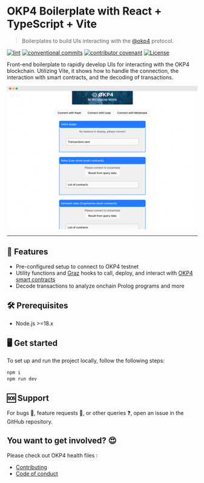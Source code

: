 # OKP4 Boilerplate with React + TypeScript + Vite

> Boilerplates to build UIs interacting with the [@okp4](https://okp4.network) protocol.

[![lint](https://img.shields.io/github/actions/workflow/status/okp4/template-oss/lint.yml?branch=main&label=lint&style=for-the-badge&logo=github)](https://github.com/okp4/template-oss/actions/workflows/lint.yml)
[![conventional commits](https://img.shields.io/badge/Conventional%20Commits-1.0.0-yellow.svg?style=for-the-badge&logo=conventionalcommits)](https://conventionalcommits.org)
[![contributor covenant](https://img.shields.io/badge/Contributor%20Covenant-2.1-4baaaa.svg?style=for-the-badge)](https://github.com/okp4/.github/blob/main/CODE_OF_CONDUCT.md)
[![License](https://img.shields.io/badge/License-BSD_3--Clause-blue.svg?style=for-the-badge)](https://opensource.org/licenses/BSD-3-Clause)

Front-end boilerplate to rapidly develop UIs for interacting with the OKP4 blockchain. Utilizing Vite, it shows how to handle the connection, the interaction with smart contracts, and the decoding of transactions.

![Preview](./src/assets/global-preview.png)

---

## 🌟 Features

- Pre-configured setup to connect to OKP4 testnet
- Utility functions and [Graz](https://graz.sh/docs/) hooks to call, deploy, and interact with [OKP4 smart contracts](https://github.com/okp4/contracts)
- Decode transactions to analyze onchain Prolog programs and more

## 🛠 Prerequisites

- Node.js >=18.x

## 🖥 Get started

To set up and run the project locally, follow the following steps:

```bash
npm i
npm run dev
```

## 🆘 Support

For bugs 🐛, feature requests 🌈, or other queries ❓, open an issue in the GitHub repository.

## You want to get involved? 😍

Please check out OKP4 health files :

- [Contributing](https://github.com/okp4/.github/blob/main/CONTRIBUTING.md)
- [Code of conduct](https://github.com/okp4/.github/blob/main/CODE_OF_CONDUCT.md)
